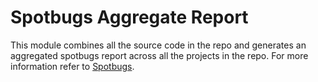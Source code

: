 # Spotbugs Aggregate Report

This module combines all the source code in the repo and generates an aggregated spotbugs report across all the projects in the repo.
For more information refer to [Spotbugs](https://spotbugs.github.io/).